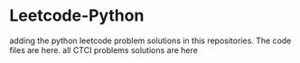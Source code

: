# Leetcode-Python
adding the python leetcode problem solutions in this repositories. 
The code files are here.
all CTCI problems solutions are here
















































































































































































































































































































































































































































































































































































































































































































































































































































































































































































































































































































































































































































































